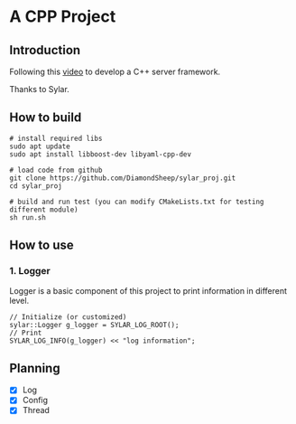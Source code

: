 # A CPP Project

## Introduction
Following this [video](https://www.bilibili.com/video/BV184411s7qF?from=search&seid=13149288556532331318&spm_id_from=333.337.0.0&vd_source=465f813b30d56d4ab8ca252aa30ca3f5) to develop a C++ server framework.

Thanks to Sylar.

## How to build

```
# install required libs
sudo apt update
sudo apt install libboost-dev libyaml-cpp-dev

# load code from github
git clone https://github.com/DiamondSheep/sylar_proj.git
cd sylar_proj

# build and run test (you can modify CMakeLists.txt for testing different module)
sh run.sh
```
## How to use
### 1. Logger
Logger is a basic component of this project to print information in different level.
```
// Initialize (or customized)
sylar::Logger g_logger = SYLAR_LOG_ROOT();
// Print
SYLAR_LOG_INFO(g_logger) << "log information";
```

## Planning
* [x] Log
* [x] Config
* [x] Thread